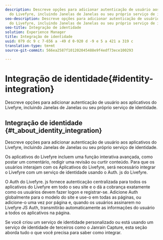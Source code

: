 ```yaml
---
description: Descreve opções para adicionar autenticação de usuário aos aplicativos
  do Livefyre, incluindo Janelas de Janelas ou seu próprio serviço de identidade.
seo-description: Descreve opções para adicionar autenticação de usuário aos aplicativos
  do Livefyre, incluindo Janelas de Janelas ou seu próprio serviço de identidade.
seo-title: Integração de identidade
solution: Experience Manager
title: Integração de identidade
uuid: 079 dc 9 c 7-656 a -49 d 0-920 d -9 e 5 a 421 a 319 c
translation-type: tm+mt
source-git-commit: 566ea2587f101202045488e9f4edf73ece100293

---
```



# Integração de identidade{#identity-integration}

Descreve opções para adicionar autenticação de usuário aos aplicativos do Livefyre, incluindo Janelas de Janelas ou seu próprio serviço de identidade.

## Integração de identidade {#t_about_identity_integration}

Descreve opções para adicionar autenticação de usuário aos aplicativos do Livefyre, incluindo Janelas de Janelas ou seu próprio serviço de identidade.

Os aplicativos do Livefyre incluem uma função interativa avançada, como postar um comentário, redigir uma revisão ou curtir conteúdo. Para que os usuários interajam com os Aplicativos do Livefyre, será necessário integrar o Livefyre com um serviço de identidade usando o Auth. js do Livefyre.

O Auth do Livefyre. js fornece autenticação centralizada para todos os aplicativos do Livefyre em todo o seu site e o dá a cobrança exatamente como os usuários devem fazer logon e registrar-se. Adicione Auth globalmente para o modelo do site e use-o em todas as páginas, ou adicione-o uma vez por página e, quando os usuários assinarem no Livefyre JS Auth, transmitirão automaticamente as informações do usuário a todos os aplicativos na página.

Se você criou um serviço de identidade personalizado ou está usando um serviço de identidade de terceiros como o Janrain Capture, esta seção aborda tudo o que você precisa para saber como integrar.
